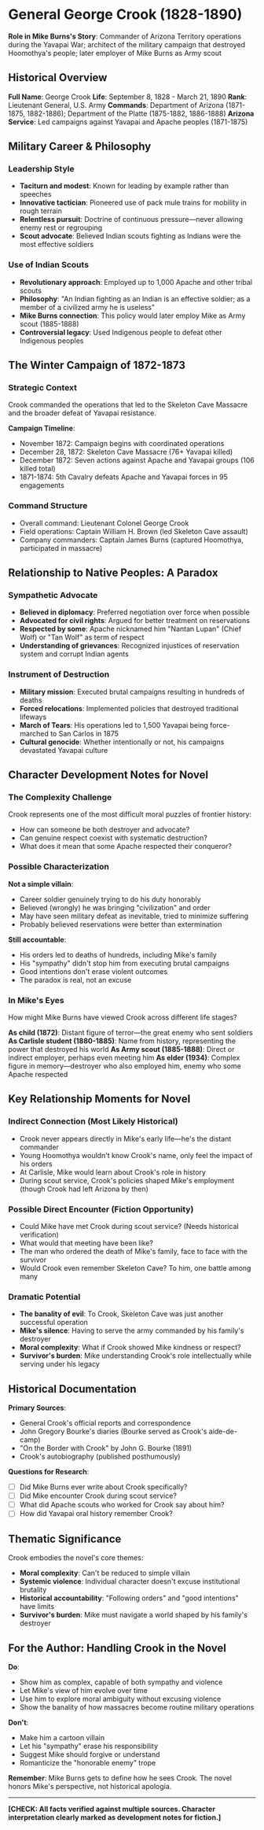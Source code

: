 # General George Crook (1828-1890)

**Role in Mike Burns's Story**: Commander of Arizona Territory operations during the Yavapai War; architect of the military campaign that destroyed Hoomothya's people; later employer of Mike Burns as Army scout

## Historical Overview

**Full Name**: George Crook
**Life**: September 8, 1828 - March 21, 1890
**Rank**: Lieutenant General, U.S. Army
**Commands**: Department of Arizona (1871-1875, 1882-1886); Department of the Platte (1875-1882, 1886-1888)
**Arizona Service**: Led campaigns against Yavapai and Apache peoples (1871-1875)

## Military Career & Philosophy

### Leadership Style
- **Taciturn and modest**: Known for leading by example rather than speeches
- **Innovative tactician**: Pioneered use of pack mule trains for mobility in rough terrain
- **Relentless pursuit**: Doctrine of continuous pressure—never allowing enemy rest or regrouping
- **Scout advocate**: Believed Indian scouts fighting as Indians were the most effective soldiers

### Use of Indian Scouts
- **Revolutionary approach**: Employed up to 1,000 Apache and other tribal scouts
- **Philosophy**: "An Indian fighting as an Indian is an effective soldier; as a member of a civilized army he is useless"
- **Mike Burns connection**: This policy would later employ Mike as Army scout (1885-1888)
- **Controversial legacy**: Used Indigenous people to defeat other Indigenous peoples

## The Winter Campaign of 1872-1873

### Strategic Context
Crook commanded the operations that led to the Skeleton Cave Massacre and the broader defeat of Yavapai resistance.

**Campaign Timeline**:
- November 1872: Campaign begins with coordinated operations
- December 28, 1872: Skeleton Cave Massacre (76+ Yavapai killed)
- December 1872: Seven actions against Apache and Yavapai groups (106 killed total)
- 1871-1874: 5th Cavalry defeats Apache and Yavapai forces in 95 engagements

### Command Structure
- Overall command: Lieutenant Colonel George Crook
- Field operations: Captain William H. Brown (led Skeleton Cave assault)
- Company commanders: Captain James Burns (captured Hoomothya, participated in massacre)

## Relationship to Native Peoples: A Paradox

### Sympathetic Advocate
- **Believed in diplomacy**: Preferred negotiation over force when possible
- **Advocated for civil rights**: Argued for better treatment on reservations
- **Respected by some**: Apache nicknamed him "Nantan Lupan" (Chief Wolf) or "Tan Wolf" as term of respect
- **Understanding of grievances**: Recognized injustices of reservation system and corrupt Indian agents

### Instrument of Destruction
- **Military mission**: Executed brutal campaigns resulting in hundreds of deaths
- **Forced relocations**: Implemented policies that destroyed traditional lifeways
- **March of Tears**: His operations led to 1,500 Yavapai being force-marched to San Carlos in 1875
- **Cultural genocide**: Whether intentionally or not, his campaigns devastated Yavapai culture

## Character Development Notes for Novel

### The Complexity Challenge
Crook represents one of the most difficult moral puzzles of frontier history:
- How can someone be both destroyer and advocate?
- Can genuine respect coexist with systematic destruction?
- What does it mean that some Apache respected their conqueror?

### Possible Characterization
**Not a simple villain**:
- Career soldier genuinely trying to do his duty honorably
- Believed (wrongly) he was bringing "civilization" and order
- May have seen military defeat as inevitable, tried to minimize suffering
- Probably believed reservations were better than extermination

**Still accountable**:
- His orders led to deaths of hundreds, including Mike's family
- His "sympathy" didn't stop him from executing brutal campaigns
- Good intentions don't erase violent outcomes
- The paradox is real, not an excuse

### In Mike's Eyes
How might Mike Burns have viewed Crook across different life stages?

**As child (1872)**: Distant figure of terror—the great enemy who sent soldiers
**As Carlisle student (1880-1885)**: Name from history, representing the power that destroyed his world
**As Army scout (1885-1888)**: Direct or indirect employer, perhaps even meeting him
**As elder (1934)**: Complex figure in memory—destroyer who also employed him, enemy who some Apache respected

## Key Relationship Moments for Novel

### Indirect Connection (Most Likely Historical)
- Crook never appears directly in Mike's early life—he's the distant commander
- Young Hoomothya wouldn't know Crook's name, only feel the impact of his orders
- At Carlisle, Mike would learn about Crook's role in history
- During scout service, Crook's policies shaped Mike's employment (though Crook had left Arizona by then)

### Possible Direct Encounter (Fiction Opportunity)
- Could Mike have met Crook during scout service? (Needs historical verification)
- What would that meeting have been like?
- The man who ordered the death of Mike's family, face to face with the survivor
- Would Crook even remember Skeleton Cave? To him, one battle among many

### Dramatic Potential
- **The banality of evil**: To Crook, Skeleton Cave was just another successful operation
- **Mike's silence**: Having to serve the army commanded by his family's destroyer
- **Moral complexity**: What if Crook showed Mike kindness or respect?
- **Survivor's burden**: Mike understanding Crook's role intellectually while serving under his legacy

## Historical Documentation

**Primary Sources**:
- General Crook's official reports and correspondence
- John Gregory Bourke's diaries (Bourke served as Crook's aide-de-camp)
- "On the Border with Crook" by John G. Bourke (1891)
- Crook's autobiography (published posthumously)

**Questions for Research**:
- [ ] Did Mike Burns ever write about Crook specifically?
- [ ] Did Mike encounter Crook during scout service?
- [ ] What did Apache scouts who worked for Crook say about him?
- [ ] How did Yavapai oral history remember Crook?

## Thematic Significance

Crook embodies the novel's core themes:
- **Moral complexity**: Can't be reduced to simple villain
- **Systemic violence**: Individual character doesn't excuse institutional brutality
- **Historical accountability**: "Following orders" and "good intentions" have limits
- **Survivor's burden**: Mike must navigate a world shaped by his family's destroyer

## For the Author: Handling Crook in the Novel

**Do**:
- Show him as complex, capable of both sympathy and violence
- Let Mike's view of him evolve over time
- Use him to explore moral ambiguity without excusing violence
- Show the banality of how massacres become routine military operations

**Don't**:
- Make him a cartoon villain
- Let his "sympathy" erase his responsibility
- Suggest Mike should forgive or understand
- Romanticize the "honorable enemy" trope

**Remember**: Mike Burns gets to define how he sees Crook. The novel honors Mike's perspective, not historical apologia.

---

**[CHECK: All facts verified against multiple sources. Character interpretation clearly marked as development notes for fiction.]**
